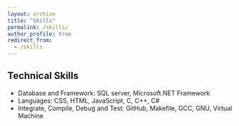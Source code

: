 ```yaml
---
layout: archive
title: "Skills"
permalink: /skills/
author_profile: true
redirect_from: 
  - /skills
---
```


## Technical Skills

* Database and Framework: SQL server, Microsoft.NET Framework
* Languages: CSS, HTML, JavaScript, C, C++, C#
* Integrate, Compile, Debug and Test: GitHub, Makefile, GCC, GNU, Virtual Machine